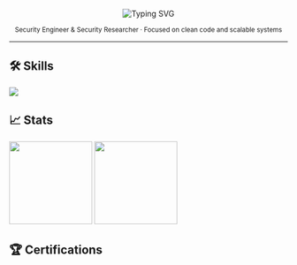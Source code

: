 <!-- Minimalist GitHub README -->

<p align="center">
  <img src="https://readme-typing-svg.herokuapp.com?font=Fira+Code&size=24&pause=1000&color=FFFFFF&center=true&vCenter=true&width=435&lines=Hi+there,+I'm+Richard;Security+Engineer;Welcome+to+my+GitHub!" alt="Typing SVG" />
</p>

<p align="center">
  <sub>Security Engineer & Security Researcher · Focused on clean code and scalable systems </sub>
</p>

---

## 🛠️ Skills 
  <a href="https://skillicons.dev">
    <img src="https://skillicons.dev/icons?i=js,ts,kotlin,react,nodejs,flask,aws,spring,docker,postgresql,gradle" />
  </a>

## 📈 Stats
  <div align="left">
  <img src="https://github-readme-stats.vercel.app/api?username=Vyzer9&show_icons=true&theme=tokyonight&hide=issues" height="150"/>
  <img src="https://github-readme-stats.vercel.app/api/top-langs/?username=Vyzer9&layout=compact&theme=tokyonight" height="150"/>
  </div>

## 🏆 Certifications

